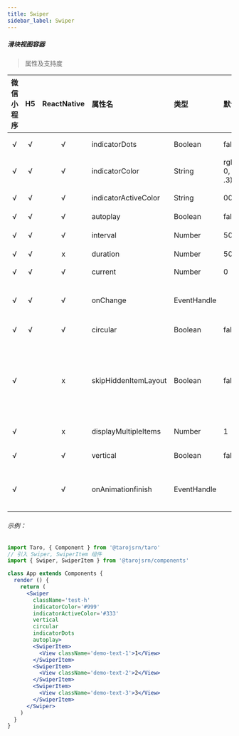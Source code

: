 ```yaml
---
title: Swiper
sidebar_label: Swiper
---
```


##### 滑块视图容器

> 属性及支持度

| 微信小程序 | H5 | ReactNative| 属性名 | 类型 | 默认值 | 说明 |
| :-: | :-: | :-: | :- | :- | :- | :- |
| √ | √ | √ | indicatorDots           | Boolean     | false             | 是否显示面板指示点                                           |
| √ | √ | √ | indicatorColor          | String      | rgba(0, 0, 0, .3) | 指示点颜色                                                   |
| √ | √ | √ | indicatorActiveColor    | String      | 000               | 当前选中的指示点颜色                                         |
| √ | √ | √ | autoplay                | Boolean     | false             | 是否自动切换                                                 |
| √ | √ | √ | interval                | Number      | 5000              | 自动切换时间间隔                                             |
| √ | √ | x | duration                | Number      | 500               | 滑动动画时长                                                 |
| √ | √ | √ | current                 | Number      | 0                 | 当前所在滑块的 index                                         |
| √ | √ | √ | onChange              | EventHandle |                   | current 改变时会触发 change 事件                             |
| √ | √ | √ | circular                | Boolean     | false             | 是否采用衔接滑动                                             |
| √ |   | x | skipHiddenItemLayout | Boolean     | false             | 是否跳过未显示的滑块布局，设为 true 可优化复杂情况下的滑动性能，但会丢失隐藏状态滑块的布局信息 |
| √ |   | x | displayMultipleItems  | Number      | 1                 | 同时显示的滑块数量                                           |
| √ |   | √ | vertical                | Boolean     | false             | 滑动方向是否为纵向                                           |
| √ |   | √ | onAnimationfinish     | EventHandle |                   | 动画结束时会触发 animationfinish 事件                        |

###### 示例：
```jsx
import Taro, { Component } from '@tarojsrn/taro'
// 引入 Swiper, SwiperItem 组件
import { Swiper, SwiperItem } from '@tarojsrn/components'

class App extends Components {
  render () {
    return (
      <Swiper
        className='test-h'
        indicatorColor='#999'
        indicatorActiveColor='#333'
        vertical
        circular
        indicatorDots
        autoplay>
        <SwiperItem>
          <View className='demo-text-1'>1</View>
        </SwiperItem>
        <SwiperItem>
          <View className='demo-text-2'>2</View>
        </SwiperItem>
        <SwiperItem>
          <View className='demo-text-3'>3</View>
        </SwiperItem>
      </Swiper>
    )
  }
}
```
